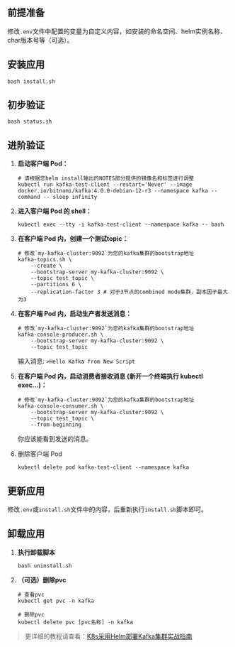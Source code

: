 前提准备
---

修改`.env`文件中配置的变量为自定义内容，如安装的命名空间、helm实例名称、char版本号等（可选）。

安装应用
---

```shell
bash install.sh
```

初步验证
---

```shell
bash status.sh
```

进阶验证
---

1.  **启动客户端 Pod：**
    ```shell
    # 请根据您helm install输出的NOTES部分提供的镜像名和标签进行调整
    kubectl run kafka-test-client --restart='Never' --image docker.io/bitnami/kafka:4.0.0-debian-12-r3 --namespace kafka --command -- sleep infinity
    ```
    
2.  **进入客户端 Pod 的 shell：**
    ```shell
    kubectl exec --tty -i kafka-test-client --namespace kafka -- bash
    ```
    
3.  **在客户端 Pod 内，创建一个测试topic：**
    ```shell
    # 修改`my-kafka-cluster:9092`为您的kafka集群的bootstrap地址
    kafka-topics.sh \
        --create \
        --bootstrap-server my-kafka-cluster:9092 \
        --topic test_topic \
        --partitions 6 \
        --replication-factor 3 # 对于3节点的combined mode集群，副本因子最大为3
    ```
    
4.  **在客户端 Pod 内，启动生产者发送消息：**
    ```shell
    # 修改`my-kafka-cluster:9092`为您的kafka集群的bootstrap地址
    kafka-console-producer.sh \
        --bootstrap-server my-kafka-cluster:9092 \
        --topic test_topic
    ```
    输入消息: `>Hello Kafka from New Script`

5.  **在客户端 Pod 内，启动消费者接收消息 (新开一个终端执行 kubectl exec...)：**
    ```shell
    # 修改`my-kafka-cluster:9092`为您的kafka集群的bootstrap地址
    kafka-console-consumer.sh \
        --bootstrap-server my-kafka-cluster:9092 \
        --topic test_topic \
        --from-beginning
    ```
    你应该能看到发送的消息。

6. 删除客户端 Pod

    ```shell
    kubectl delete pod kafka-test-client --namespace kafka
    ```

更新应用
---

修改`.env`或`install.sh`文件中的内容，后重新执行`install.sh`脚本即可。

卸载应用
---

1. **执行卸载脚本**

   ```shell
   bash uninstall.sh
   ```

2. **（可选）删除pvc**

   ```shell
   # 查看pvc
   kubectl get pvc -n kafka
   
   # 删除pvc
   kubectl delete pvc [pvc名称] -n kafka
   ```

> 更详细的教程请查看：[K8s采用Helm部署Kafka集群实战指南](https://lbs.wiki/pages/84c192a2/)
